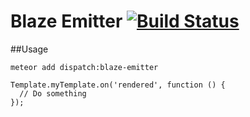 Blaze Emitter [![Build Status](https://travis-ci.org/DispatchMe/meteor-blaze-emitter.svg?branch=master)](https://travis-ci.org/DispatchMe/meteor-blaze-emitter)
=============

##Usage

`meteor add dispatch:blaze-emitter`

```
Template.myTemplate.on('rendered', function () {
  // Do something
});
```
